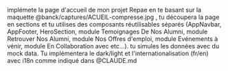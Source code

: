 implémete la page d'accueil de mon projet Repae en te basant sur la maquette @banck/captures/ACUEIL-compresse.jpg , tu découpera la page en sections et tu utilises des composants réutilisables séparés (AppNavbar, AppFooter, HeroSection, module Temoignages De Nos Alumni, module Retrouver Nos Alumni, module Nos Offres d'emploi, module Evénements à vénir, module En Collaboration avec etc...). tu simules les données avec du mock data. 
Tu implémentera le dark/light et l'internationalisation (fr/en) avec i18n comme indiqué dans @CLAUDE.md